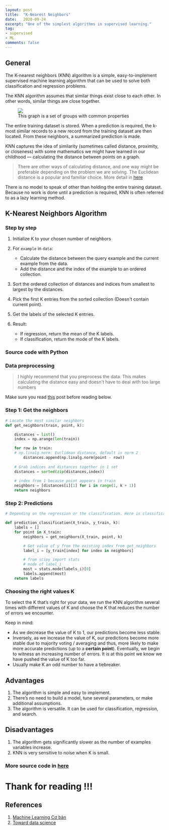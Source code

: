 ```yaml
---
layout: post
title:  "K-Nearest Neighbors"
date:   2020-09-24
excerpt: "One of the simplest algorithms in supervised learning."
tag:
- supervised
- ML
comments: false
---
```


## General

The K-nearest neighbors (KNN) algorithm is a simple, easy-to-implement supervised machine learning algorithm that can be used to solve both classification and regression problems.

The KNN algorithm assumes that similar things exist close to each other. In other words, similar things are close together.

<figure>
	<a href="https://3qeqpr26caki16dnhd19sv6by6v-wpengine.netdna-ssl.com/wp-content/uploads/2014/09/k-Nearest-Neighbors-algorithm.png"><img src="https://3qeqpr26caki16dnhd19sv6by6v-wpengine.netdna-ssl.com/wp-content/uploads/2014/09/k-Nearest-Neighbors-algorithm.png"></a>
	<figcaption> This graph is a set of groups with common properties
    </figcaption>
</figure>

The entire training dataset is stored. When a prediction is required, the k-most similar records to a new record from the training dataset are then located. From these neighbors, a summarized prediction is made.

KNN captures the idea of similarity (sometimes called distance, proximity, or closeness) with some mathematics we might have learned in our childhood — calculating the distance between points on a graph.

> There are other ways of calculating distance, and one way might be preferable depending on the problem we are solving. The Euclidean distance is a popular and familiar choice. More detail in [here](https://https://pywind.github.io/Math-in-ML/)

There is no model to speak of other than holding the entire training dataset. Because no work is done until a prediction is required, KNN is often referred to as a lazy learning method.


## K-Nearest Neighbors Algorithm

### Step by step

1. Initialize K to your chosen number of neighbors
2. For `example` in `data`:
   
   * Calculate the distance between the query example and the current example from the data.
   * Add the distance and the index of the example to an ordered collection.
3. Sort the ordered collection of distances and indices from smallest to largest by the distances.
4. Pick the first K entries from the sorted collection (Doesn't contain current point).
5. Get the labels of the selected K entries.
6. Result:
   *  If regression, return the mean of the K labels.
   *  If classification, return the mode of the K labels.

### Source code with Python

### Data preprocessing

> I highly recommend that you preprocess the data. This makes calculating the distance easy and doesn't have to deal with too large numbers

Make sure you read [this](https://pywind.github.io//advance/) post before reading below.

### Step 1: Get the neighbors

```python
# Locate the most similar neighbors
def get_neighbors(train, point, k):

    distances = list()
    index = np.arange(len(train))

    for row in train:
	# np.linalg.norm: Euclidean distance, default is norm 2
        distances.append(np.linalg.norm(point - row))
	
	# Grab indices and distances together in 1 set
    distances = sorted(zip(distances,index))
	
    # index from 1 because point appears in train
    neighbors = [distances[i][1] for i in range(1, k + 1)]
    return neighbors
```

### Step 2: Predictions

```python
# Depending on the regression or the classification. Here is classification

def prediction_classification(X_train, y_train, k):
    labels = []
    for point in X_train:
        neighbors = get_neighbors(X_train, point, k)

		# Get value of y from the existing index from get_neighbors 
        label_i = [y_train[index] for index in neighbors]

		# from scipy import stats
		# mode of label_i
        most = stats.mode(labels_i)[0]
        labels.append(most)
    return labels
```

### Choosing the right values K

To select the K that’s right for your data, we run the KNN algorithm several times with different values of K and choose the K that reduces the number of errors we encounter.

Keep in mind:

* As we decrease the value of K to 1, our predictions become less stable.
* Inversely, as we increase the value of K, our predictions become more stable due to majority voting / averaging and thus, more likely to make more accurate predictions (up to a **certain point**). Eventually, we begin to witness an increasing number of errors. It is at this point we know we have pushed the value of K too far.
* Usually make K an odd number to have a tiebreaker.

## Advantages

1. The algorithm is simple and easy to implement.
2. There’s no need to build a model, tune several parameters, or make additional assumptions.
3. The algorithm is versatile. It can be used for classification, regression, and search.

## Disadvantages

1. The algorithm gets significantly slower as the number of examples  variables increase.
2. KNN is very sensitive to noise when K is small.

### More source code in [here](https://github.com/pywind/ML_repo/blob/master/K-Nearest-Neighbors.ipynb)

# Thank for reading !!!

## References

1. [Machine Learning Cơ bản](https://machinelearningcoban.com/2017/01/08/knn/)
2. [Toward data science](https://towardsdatascience.com/machine-learning-basics-with-the-k-nearest-neighbors-algorithm-6a6e71d01761)
